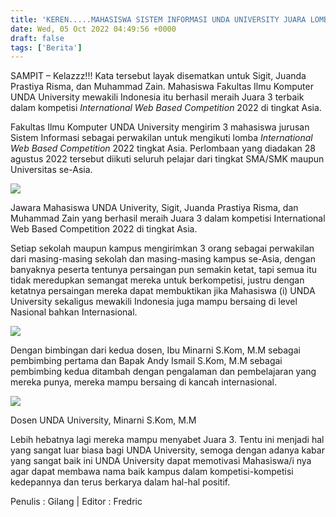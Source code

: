 ```yaml
---
title: 'KEREN.....MAHASISWA SISTEM INFORMASI UNDA UNIVERSITY JUARA LOMBA International Web Based Competition 2022 TINGKAT ASIA'
date: Wed, 05 Oct 2022 04:49:56 +0000
draft: false
tags: ['Berita']
---
```


SAMPIT – Kelazzz!!! Kata tersebut layak disematkan untuk Sigit, Juanda Prastiya Risma, dan Muhammad Zain. Mahasiswa Fakultas Ilmu Komputer UNDA University mewakili Indonesia itu berhasil meraih Juara 3 terbaik dalam kompetisi _International Web Based Competition_ 2022 di tingkat Asia.

Fakultas Ilmu Komputer UNDA University mengirim 3 mahasiswa jurusan Sistem Informasi sebagai perwakilan untuk mengikuti lomba _International Web Based Competition_ 2022 tingkat Asia. Perlombaan yang diadakan 28 agustus 2022 tersebut diikuti seluruh pelajar dari tingkat SMA/SMK maupun Universitas se-Asia.

![](https://unda.ac.id/2/wp-content/uploads/2022/10/BeFunky-collage-1024x461.jpg)

Jawara Mahasiswa UNDA Univerity, Sigit, Juanda Prastiya Risma, dan Muhammad Zain yang berhasil meraih Juara 3 dalam kompetisi International Web Based Competition 2022 di tingkat Asia.

Setiap sekolah maupun kampus mengirimkan 3 orang sebagai perwakilan dari masing-masing sekolah dan masing-masing kampus se-Asia, dengan banyaknya peserta tentunya persaingan pun semakin ketat, tapi semua itu tidak meredupkan semangat mereka untuk berkompetisi, justru dengan ketatnya persaingan mereka dapat membuktikan jika Mahasiswa (i) UNDA University sekaligus mewakili Indonesia juga mampu bersaing di level Nasional bahkan Internasional.

![](https://unda.ac.id/2/wp-content/uploads/2022/10/poster-2.jpg)

Dengan bimbingan dari kedua dosen, Ibu Minarni S.Kom, M.M sebagai pembimbing pertama dan Bapak Andy Ismail S.Kom, M.M sebagai pembimbing kedua ditambah dengan pengalaman dan pembelajaran yang mereka punya, mereka mampu bersaing di kancah internasional.

![](https://unda.ac.id/2/wp-content/uploads/2022/10/WhatsApp-Image-2022-10-04-at-23.12.09-1-1024x693.jpg)

Dosen UNDA University, Minarni S.Kom, M.M

Lebih hebatnya lagi mereka mampu menyabet Juara 3. Tentu ini menjadi hal yang sangat luar biasa bagi UNDA University, semoga dengan adanya kabar yang sangat baik ini UNDA University dapat memotivasi Mahasiswa/i nya agar dapat membawa nama baik kampus dalam kompetisi-kompetisi kedepannya dan terus berkarya dalam hal-hal positif.

Penulis : Gilang | Editor : Fredric